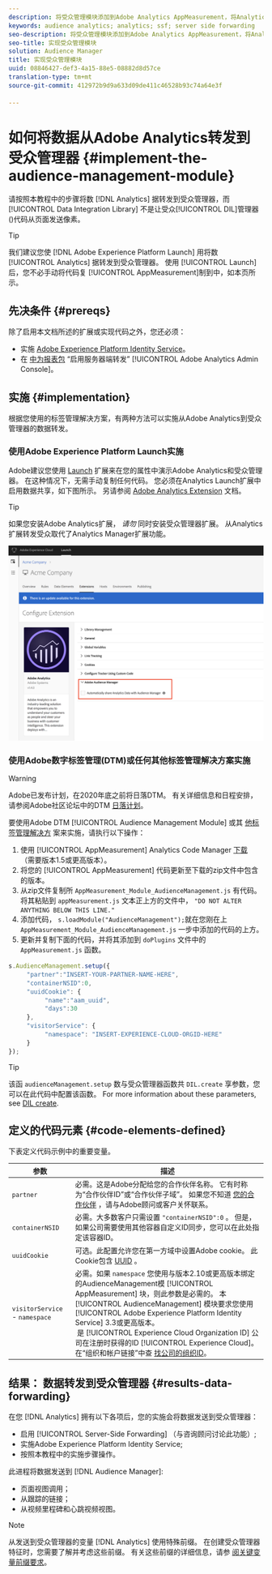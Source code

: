 ```yaml
---
description: 将受众管理模块添加到Adobe Analytics AppMeasurement，将Analytics数据转发到受众管理器，而不是让受众管理器数据集成库(DIL)代码从页面发送像素。
keywords: audience analytics; analytics; ssf; server side forwarding
seo-description: 将受众管理模块添加到Adobe Analytics AppMeasurement，将Analytics数据转发到受众管理器，而不是让受众管理器数据集成库(DIL)代码从页面发送像素。
seo-title: 实现受众管理模块
solution: Audience Manager
title: 实现受众管理模块
uuid: 08846427-def3-4a15-88e5-08882d8d57ce
translation-type: tm+mt
source-git-commit: 412972b9d9a633d09de411c46528b93c74a64e3f

---
```



# 如何将数据从Adobe Analytics转发到受众管理器 {#implement-the-audience-management-module}

请按照本教程中的步骤将数 [!DNL Analytics] 据转发到受众管理器，而 [!UICONTROL Data Integration Library] 不是让受众[!UICONTROL DIL]管理器()代码从页面发送像素。

>[!TIP]
>
>我们建议您使 [!DNL Adobe Experience Platform Launch] 用将数 [!UICONTROL Analytics] 据转发到受众管理器。 使用 [!UICONTROL Launch]后，您不必手动将代码复 [!UICONTROL AppMeasurement]制到中，如本页所示。

## 先决条件 {#prereqs}

除了启用本文档所述的扩展或实现代码之外，您还必须：

* 实施 [Adobe Experience Platform Identity Service](https://docs.adobe.com/content/help/en/id-service/using/home.html)。
* 在 [中为报表包](https://docs.adobe.com/help/en/analytics/admin/admin-tools/server-side-forwarding/ssf.html) “启用服务器端转发” [!UICONTROL Adobe Analytics Admin Console]。

## 实施 {#implementation}

根据您使用的标签管理解决方案，有两种方法可以实施从Adobe Analytics到受众管理器的数据转发。

### 使用Adobe Experience Platform Launch实施

Adobe建议您使用 [Launch](https://docs.adobe.com/content/help/en/launch/using/overview.html) 扩展来在您的属性中演示Adobe Analytics和受众管理器。 在这种情况下，无需手动复制任何代码。 您必须在Analytics Launch扩展中启用数据共享，如下图所示。 另请参阅 [Adobe Analytics Extension](https://docs.adobe.com/content/help/en/launch/using/extensions-ref/adobe-extension/analytics-extension/overview.html#adobe-audience-manager) 文档。

>[!TIP]
>
>如果您安装Adobe Analytics扩展， *请勿* 同时安装受众管理器扩展。 从Analytics扩展转发受众取代了Analytics Manager扩展功能。

![如何启用从Adobe Analytics扩展到受众管理器的数据共享](/help/using/integration/assets/analytics-to-aam.png)

### 使用Adobe数字标签管理(DTM)或任何其他标签管理解决方案实施


>[!WARNING]
>
>Adobe已发布计划，在2020年底之前将日落DTM。 有关详细信息和日程安排，请参阅Adobe社区论坛中的DTM [日落计划](https://forums.adobe.com/community/experience-cloud/platform/launch/blog/2018/10/05/dtm-plans-for-a-sunset)。

要使用Adobe DTM [!UICONTROL Audience Management Module] 或其 [他标签管理解决方](https://docs.adobe.com/content/help/en/dtm/using/dtm-home.html) 案来实施，请执行以下操作：

1. 使用 [!UICONTROL AppMeasurement] Analytics Code Manager [下载](https://docs.adobe.com/content/help/en/analytics/admin/admin-tools/code-manager-admin.html) （需要版本1.5或更高版本）。
1. 将您的 [!UICONTROL AppMeasurement] 代码更新至下载的zip文件中包含的版本。
1. 从zip文件复制所 `AppMeasurement_Module_AudienceManagement.js` 有代码。 将其粘贴到 `appMeasurement.js` 文本正上方的文件中， `"DO NOT ALTER ANYTHING BELOW THIS LINE."`
1. 添加代码， `s.loadModule("AudienceManagement");`就在您刚在上 `AppMeasurement_Module_AudienceManagement.js` 一步中添加的代码的上方。
1. 更新并复制下面的代码，并将其添加到 `doPlugins` 文件中的 `AppMeasurement.js` 函数。

```js
s.AudienceManagement.setup({ 
     "partner":"INSERT-YOUR-PARTNER-NAME-HERE", 
     "containerNSID":0, 
     "uuidCookie": { 
          "name":"aam_uuid", 
          "days":30
     },
     "visitorService": {
          "namespace": "INSERT-EXPERIENCE-CLOUD-ORGID-HERE" 
     } 
});
```

>[!TIP]
>
>该函 `audienceManagement.setup` 数与受众管理器函数共 `DIL.create` 享参数，您可以在此代码中配置该函数。 For more information about these parameters, see [DIL create](../../dil/dil-class-overview/dil-create.md#dil-create).

## 定义的代码元素 {#code-elements-defined}

下表定义代码示例中的重要变量。

| 参数 | 描述 |
|--- |--- |
| `partner` | 必需。这是Adobe分配给您的合作伙伴名称。 它有时称为“合作伙伴ID”或“合作伙伴子域”。  如果您不知道 [您的合作伙伴](https://helpx.adobe.com/marketing-cloud/contact-support.html) ，请与Adobe顾问或客户关怀联系。 |
| `containerNSID` | 必需。大多数客户只需设置 `"containerNSID":0` 。 但是，如果公司需要使用其他容器自定义ID同步，您可以在此处指定该容器ID。 |
| `uuidCookie` | 可选。此配置允许您在第一方域中设置Adobe cookie。 此Cookie包含 [UUID](../../reference/ids-in-aam.md) 。 |
| `visitorService` - `namespace` | 必需。如果 `namespace` 您使用与版本2.10或更高版本绑定的AudienceManagement模 [!UICONTROL AppMeasurement] 块，则此参数是必需的。 本 [!UICONTROL AudienceManagement] 模块要求您使用 [!UICONTROL Adobe Experience Platform Identity Service] 3.3或更高版本。 <br> 是 [!UICONTROL Experience Cloud Organization ID] 公司在注册时获得的ID [!UICONTROL Experience Cloud]。 在“组织和帐户链接”中查 [找公司的组织ID](https://docs.adobe.com/content/help/en/core-services/interface/manage-users-and-products/organizations.html)。 |

## 结果： 数据转发到受众管理器 {#results-data-forwarding}

在您 [!DNL Analytics] 拥有以下各项后，您的实施会将数据发送到受众管理器：

* 启用 [!UICONTROL Server-Side Forwarding] （与咨询顾问讨论此功能）;
* 实施Adobe Experience Platform Identity Service;
* 按照本教程中的实施步骤操作。

此进程将数据发送到 [!DNL Audience Manager]:

* 页面视图调用；
* 从跟踪的链接；
* 从视频里程碑和心跳视频视图。

>[!NOTE]
>
>从发送到受众管理器的变量 [!DNL Analytics] 使用特殊前缀。 在创建受众管理器特征时，您需要了解并考虑这些前缀。 有关这些前缀的详细信息，请参 [阅关键变量前缀要求](../../features/traits/trait-variable-prefixes.md)。